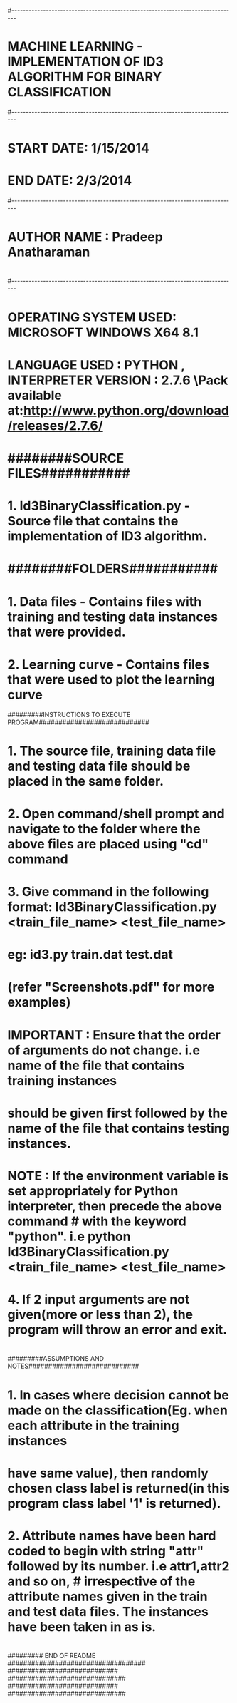 #-------------------------------------------------------------------------------
# MACHINE LEARNING - IMPLEMENTATION OF ID3 ALGORITHM FOR BINARY CLASSIFICATION
#-------------------------------------------------------------------------------
# START DATE: 1/15/2014
# END DATE: 2/3/2014
#-------------------------------------------------------------------------------
# AUTHOR NAME : Pradeep Anatharaman
# 
#-------------------------------------------------------------------------------
# OPERATING SYSTEM USED: MICROSOFT WINDOWS X64 8.1 
# LANGUAGE USED : PYTHON , INTERPRETER VERSION : 2.7.6 \\Pack available at:http://www.python.org/download/releases/2.7.6/
# ########SOURCE FILES###########
# 1. Id3BinaryClassification.py             - Source file that contains the implementation of ID3 algorithm.
# 
# ########FOLDERS###########
# 1. Data files         - Contains files with training and testing data instances that were provided. 
# 2. Learning curve     - Contains files that were used to plot the learning curve
#########INSTRUCTIONS TO EXECUTE PROGRAM############################
# 1. The source file, training data file and testing data file should be placed in the same folder.
# 2. Open command/shell prompt and navigate to the folder where the above files are placed using "cd" command
# 3. Give command in the following format: Id3BinaryClassification.py <train_file_name> <test_file_name>
#    eg: id3.py train.dat test.dat
#    (refer "Screenshots.pdf" for more examples)
#    IMPORTANT : Ensure that the order of arguments do not change. i.e name of the file that contains training instances
#                should be given first followed by the name of the file that contains testing instances.
#    NOTE      : If the environment variable is set appropriately for Python interpreter, then precede the above command #                  with the keyword "python". i.e python Id3BinaryClassification.py  <train_file_name> <test_file_name> 
# 4. If 2 input arguments are not given(more or less than 2), the program will throw an error and exit.
#
#########ASSUMPTIONS AND NOTES############################
# 1. In cases where decision cannot be made on the classification(Eg. when each attribute in the training instances
#    have same value), then randomly chosen class label is returned(in this program class label '1' is returned).
# 2. Attribute names have been hard coded to begin with string "attr" followed by its number. i.e attr1,attr2 and so on,  #    irrespective of the attribute names given in the train and test data files. The instances have been taken in as is.
#
######### END OF README ###################################
############################ ##############################
############################ ##############################
